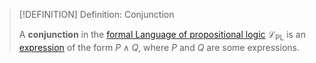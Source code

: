 >[!DEFINITION] Definition: Conjunction
>
>A **conjunction** in the [formal Language of propositional logic](The%20Formal%20Language%20of%20Propositional%20Logic.md) $\mathcal{L}_\text{PL}$ is an [expression](../../Formal%20Languages/Expression.md) of the form $P \land Q$, where $P$ and $Q$ are some expressions.
>